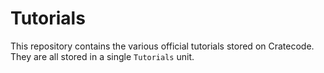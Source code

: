 # Tutorials

This repository contains the various official tutorials stored on Cratecode. They are all stored in a single `Tutorials` unit.
